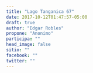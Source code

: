 ```yaml
---
title: "Lago Tanganica 67"
date: 2017-10-12T01:47:57-05:00
draft: true
author: "Edgar Robles"
propone: "Anonimo"
participa: ""
head_image: false
sitio: ""
facebook: ""
twitter: ""
---
```

